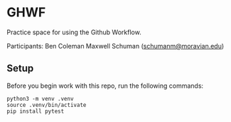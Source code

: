 
# GHWF

Practice space for using the Github Workflow.

Participants:
Ben Coleman
Maxwell Schuman (schumanm@moravian.edu)

## Setup

Before you begin work with this repo, run the following commands:

```
python3 -m venv .venv
source .venv/bin/activate
pip install pytest
```
